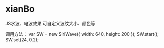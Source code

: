 # xianBo

JS水波、电波效果
可自定义波纹大小、颜色等


调用方法：
var SW = new SiriWave({
  width: 640,
  height: 200
});
SW.start();
SW.set(24, 0.2);
